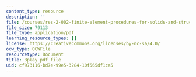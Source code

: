 ```yaml
---
content_type: resource
description: ''
file: /courses/res-2-002-finite-element-procedures-for-solids-and-structures-spring-2010/cf973116bd7e99e5328410f565df1ca5_tkU3bM_6YLk.pdf
file_size: 79113
file_type: application/pdf
learning_resource_types: []
license: https://creativecommons.org/licenses/by-nc-sa/4.0/
ocw_type: OCWFile
resourcetype: Document
title: 3play pdf file
uid: cf973116-bd7e-99e5-3284-10f565df1ca5
---
```

